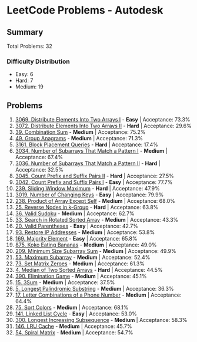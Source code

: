 # LeetCode Problems - Autodesk

## Summary
Total Problems: 32

### Difficulty Distribution

- Easy: 6
- Hard: 7
- Medium: 19

## Problems

1. [3069. Distribute Elements Into Two Arrays I](https://leetcode.com/problems/distribute-elements-into-two-arrays-i/) - **Easy** | Acceptance: 73.3%
2. [3072. Distribute Elements Into Two Arrays II](https://leetcode.com/problems/distribute-elements-into-two-arrays-ii/) - **Hard** | Acceptance: 29.6%
3. [39. Combination Sum](https://leetcode.com/problems/combination-sum/) - **Medium** | Acceptance: 75.2%
4. [49. Group Anagrams](https://leetcode.com/problems/group-anagrams/) - **Medium** | Acceptance: 71.3%
5. [3161. Block Placement Queries](https://leetcode.com/problems/block-placement-queries/) - **Hard** | Acceptance: 17.4%
6. [3034. Number of Subarrays That Match a Pattern I](https://leetcode.com/problems/number-of-subarrays-that-match-a-pattern-i/) - **Medium** | Acceptance: 67.4%
7. [3036. Number of Subarrays That Match a Pattern II](https://leetcode.com/problems/number-of-subarrays-that-match-a-pattern-ii/) - **Hard** | Acceptance: 32.5%
8. [3045. Count Prefix and Suffix Pairs II](https://leetcode.com/problems/count-prefix-and-suffix-pairs-ii/) - **Hard** | Acceptance: 27.5%
9. [3042. Count Prefix and Suffix Pairs I](https://leetcode.com/problems/count-prefix-and-suffix-pairs-i/) - **Easy** | Acceptance: 77.7%
10. [239. Sliding Window Maximum](https://leetcode.com/problems/sliding-window-maximum/) - **Hard** | Acceptance: 47.9%
11. [3019. Number of Changing Keys](https://leetcode.com/problems/number-of-changing-keys/) - **Easy** | Acceptance: 79.9%
12. [238. Product of Array Except Self](https://leetcode.com/problems/product-of-array-except-self/) - **Medium** | Acceptance: 68.0%
13. [25. Reverse Nodes in k-Group](https://leetcode.com/problems/reverse-nodes-in-k-group/) - **Hard** | Acceptance: 63.8%
14. [36. Valid Sudoku](https://leetcode.com/problems/valid-sudoku/) - **Medium** | Acceptance: 62.7%
15. [33. Search in Rotated Sorted Array](https://leetcode.com/problems/search-in-rotated-sorted-array/) - **Medium** | Acceptance: 43.3%
16. [20. Valid Parentheses](https://leetcode.com/problems/valid-parentheses/) - **Easy** | Acceptance: 42.7%
17. [93. Restore IP Addresses](https://leetcode.com/problems/restore-ip-addresses/) - **Medium** | Acceptance: 53.8%
18. [169. Majority Element](https://leetcode.com/problems/majority-element/) - **Easy** | Acceptance: 65.8%
19. [875. Koko Eating Bananas](https://leetcode.com/problems/koko-eating-bananas/) - **Medium** | Acceptance: 49.0%
20. [209. Minimum Size Subarray Sum](https://leetcode.com/problems/minimum-size-subarray-sum/) - **Medium** | Acceptance: 49.9%
21. [53. Maximum Subarray](https://leetcode.com/problems/maximum-subarray/) - **Medium** | Acceptance: 52.4%
22. [73. Set Matrix Zeroes](https://leetcode.com/problems/set-matrix-zeroes/) - **Medium** | Acceptance: 61.3%
23. [4. Median of Two Sorted Arrays](https://leetcode.com/problems/median-of-two-sorted-arrays/) - **Hard** | Acceptance: 44.5%
24. [390. Elimination Game](https://leetcode.com/problems/elimination-game/) - **Medium** | Acceptance: 45.1%
25. [15. 3Sum](https://leetcode.com/problems/3sum/) - **Medium** | Acceptance: 37.5%
26. [5. Longest Palindromic Substring](https://leetcode.com/problems/longest-palindromic-substring/) - **Medium** | Acceptance: 36.3%
27. [17. Letter Combinations of a Phone Number](https://leetcode.com/problems/letter-combinations-of-a-phone-number/) - **Medium** | Acceptance: 64.4%
28. [75. Sort Colors](https://leetcode.com/problems/sort-colors/) - **Medium** | Acceptance: 68.1%
29. [141. Linked List Cycle](https://leetcode.com/problems/linked-list-cycle/) - **Easy** | Acceptance: 53.0%
30. [300. Longest Increasing Subsequence](https://leetcode.com/problems/longest-increasing-subsequence/) - **Medium** | Acceptance: 58.3%
31. [146. LRU Cache](https://leetcode.com/problems/lru-cache/) - **Medium** | Acceptance: 45.7%
32. [54. Spiral Matrix](https://leetcode.com/problems/spiral-matrix/) - **Medium** | Acceptance: 54.7%